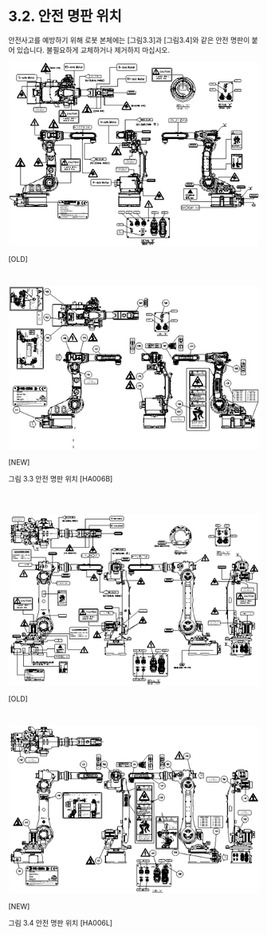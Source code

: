 ﻿# 3.2. 안전 명판 위치

안전사고를 예방하기 위해 로봇 본체에는 [그림3.3]과 [그림3.4]와 같은 안전 명판이 붙어 있습니다. 불필요하게 교체하거나 제거하지 마십시오.


![](../_assets/그림_3.2.1_안전명판위치1.png)

[OLD]

<br>

![](../_assets/그림_3.2.1_안전명판위치2.png)

[NEW]

그림 3.3 안전 명판 위치 [HA006B]

<br><br>

![](../_assets/그림_3.2.1_안전명판위치3.png)

[OLD]

<br>

![](../_assets/그림_3.2.1_안전명판위치4.png)

[NEW]

그림 3.4 안전 명판 위치 [HA006L]